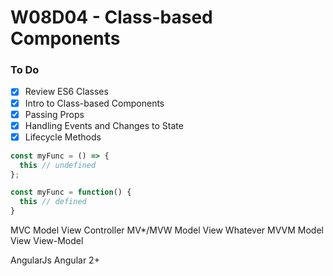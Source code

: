 # W08D04 - Class-based Components

### To Do
- [x] Review ES6 Classes
- [x] Intro to Class-based Components
- [x] Passing Props
- [x] Handling Events and Changes to State
- [x] Lifecycle Methods

```js
const myFunc = () => {
  this // undefined
};

const myFunc = function() {
  this // defined
}
```


MVC Model View Controller
MV*/MVW Model View Whatever
MVVM Model View View-Model



AngularJs
Angular 2+







